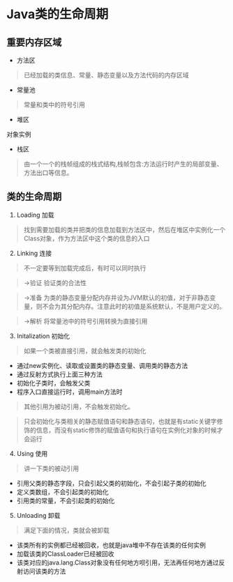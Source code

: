 # Java类的生命周期 #


## 重要内存区域 ##

- 方法区

>已经加载的类信息、常量、静态变量以及方法代码的内存区域
- 常量池

>常量和类中的符号引用
- 堆区

对象实例
- 栈区

>由一个一个的栈帧组成的栈式结构,栈帧包含:方法运行时产生的局部变量、方法出口等信息。

## 类的生命周期 ##

1. Loading 加载

>找到需要加载的类并把类的信息加载到方法区中，然后在堆区中实例化一个Class对象，作为方法区中这个类的信息的入口


2. Linking 连接

>不一定要等到加载完成后，有时可以同时执行

>→验证  验证类的合法性


>→准备  为类的静态变量分配内存并设为JVM默认的初值，对于非静态变量，则不会为其分配内存。注意此时的初值是系统默认，不是用户定义的。


>→解析  将常量池中的符号引用转换为直接引用


3. Initalization 初始化

>如果一个类被直接引用，就会触发类的初始化
>
- 通过new实例化、读取或设置类的静态变量、调用类的静态方法
- 通过反射方式执行上面三种方法
- 初始化子类时，会触发父类
- 程序入口直接运行时，调用main方法时


>其他引用为被动引用，不会触发初始化。

>只会初始化与类相关的静态赋值语句和静态语句，也就是有static关键字修饰的信息，而没有static修饰的赋值语句和执行语句在实例化对象的时候才会运行


4. Using 使用

>讲一下类的被动引用
>
- 引用父类的静态字段，只会引起父类的初始化，不会引起子类的初始化
- 定义类数组，不会引起类的初始化
- 引用类的常量，不会引起类的初始化

5. Unloading 卸载

>满足下面的情况，类就会被卸载
>


- 该类所有的实例都已经被回收，也就是java堆中不存在该类的任何实例
- 加载该类的ClassLoader已经被回收
- 该类对应的java.lang.Class对象没有任何地方呗引用，无法再任何地方通过反射访问该类的方法